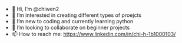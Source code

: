 - 👋 Hi, I’m @chiwen2
- 👀 I’m interested in creating different types of proejcts
- 🌱 I’m new to coding and currently learning python
- 💞️ I’m looking to collaborate on beginner projects
- 📫 How to reach me: https://www.linkedin.com/in/chi-h-1b1000103/

<!---
chiwen2/chiwen2 is a ✨ special ✨ repository because its `README.md` (this file) appears on your GitHub profile.
You can click the Preview link to take a look at your changes.
--->
